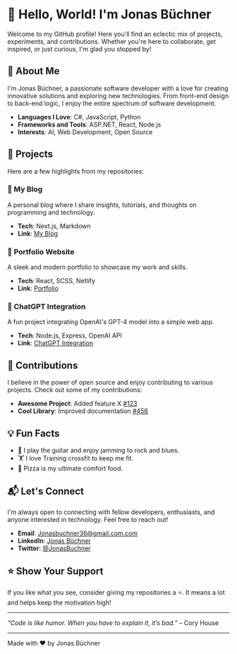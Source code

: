 # 👋 Hello, World! I'm Jonas Büchner

Welcome to my GitHub profile! Here you'll find an eclectic mix of projects, experiments, and contributions. Whether you're here to collaborate, get inspired, or just curious, I'm glad you stopped by!

## 🌟 About Me

I'm Jonas Büchner, a passionate software developer with a love for creating innovative solutions and exploring new technologies. From front-end design to back-end logic, I enjoy the entire spectrum of software development.

- **Languages I Love**: C#, JavaScript, Python
- **Frameworks and Tools**: ASP.NET, React, Node.js
- **Interests**: AI, Web Development, Open Source

## 🚀 Projects

Here are a few highlights from my repositories:

### 📝 My Blog

A personal blog where I share insights, tutorials, and thoughts on programming and technology.

- **Tech**: Next.js, Markdown
- **Link**: [My Blog](https://github.com/JonasBuchner/my-blog)

### 🎨 Portfolio Website

A sleek and modern portfolio to showcase my work and skills.

- **Tech**: React, SCSS, Netlify
- **Link**: [Portfolio](https://github.com/JonasBuchner/portfolio)

### 🤖 ChatGPT Integration

A fun project integrating OpenAI's GPT-4 model into a simple web app.

- **Tech**: Node.js, Express, OpenAI API
- **Link**: [ChatGPT Integration](https://github.com/JonasBuchner/chatgpt-integration)

## 🤝 Contributions

I believe in the power of open source and enjoy contributing to various projects. Check out some of my contributions:

- **Awesome Project**: Added feature X [#123](https://github.com/awesome-project/pull/123)
- **Cool Library**: Improved documentation [#456](https://github.com/cool-library/pull/456)

## 💡 Fun Facts

- 🎸 I play the guitar and enjoy jamming to rock and blues.
- 🏋️ I love Training crossfit to keep me fit.
- 🍕 Pizza is my ultimate comfort food.

## 📬 Let's Connect

I'm always open to connecting with fellow developers, enthusiasts, and anyone interested in technology. Feel free to reach out!

- **Email**: Jonasbuchner36@gmail.com.com
- **LinkedIn**: [Jonas Büchner](https://www.linkedin.com/in/jonas-buchner/)
- **Twitter**: [@JonasBuchner](https://twitter.com/JonasBuchner)

## ⭐ Show Your Support

If you like what you see, consider giving my repositories a ⭐. It means a lot and helps keep the motivation high!

---

*“Code is like humor. When you have to explain it, it’s bad.”* – Cory House

---

Made with ❤️ by Jonas Büchner

